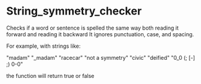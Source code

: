 # String_symmetry_checker
Checks if a word or sentence is spelled the same way both reading it forward and reading it backward
It ignores punctuation, case, and spacing.

For example, with strings like:

"madam"
"_madam"
"racecar"
"not a symmetry"
"civic"
"deified"
"0_0 (; [-] ;) 0-0"

the function will return true or false
